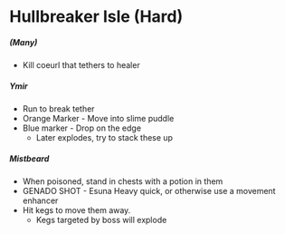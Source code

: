 # Hullbreaker Isle (Hard)

##### (Many)

- Kill coeurl that tethers to healer

##### Ymir

- Run to break tether
- Orange Marker - Move into slime puddle
- Blue marker - Drop on the edge
  - Later explodes, try to stack these up

##### Mistbeard

- When poisoned, stand in chests with a potion in them
- GENADO SHOT - Esuna Heavy quick, or otherwise use a movement enhancer
- Hit kegs to move them away.
  - Kegs targeted by boss will explode
